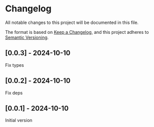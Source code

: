 # Changelog
All notable changes to this project will be documented in this file.

The format is based on [Keep a Changelog](https://keepachangelog.com/en/1.0.0/),
and this project adheres to [Semantic Versioning](https://semver.org/spec/v2.0.0.html).

## [0.0.3] - 2024-10-10
Fix types

## [0.0.2] - 2024-10-10
Fix deps

## [0.0.1] - 2024-10-10
Initial version
